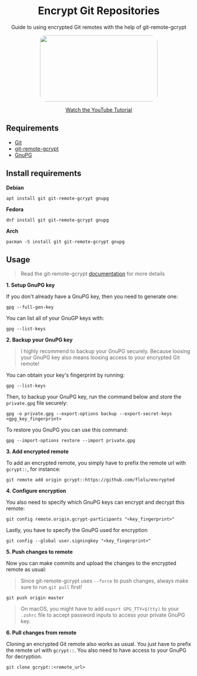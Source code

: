 <div align="center">
  <h1>Encrypt Git Repositories</h1>
  <p>Guide to using encrypted Git remotes with the help of git-remote-gcrypt</p>
  <a href="https://youtu.be/XdoTca3EQGU">
    <img width="320px" height="180px" src="https://img.youtube.com/vi/XdoTca3EQGU/mqdefault.jpg" style="border-radius: 1rem;" />
    <p>Watch the YouTube Tutorial</p>
  </a>
</div>

## Requirements

- [Git](https://git-scm.com)
- [git-remote-gcrypt](https://spwhitton.name/tech/code/git-remote-gcrypt)
- [GnuPG](https://gnupg.org)

## Install requirements

**Debian**

```
apt install git git-remote-gcrypt gnupg
```

**Fedora**

```
dnf install git git-remote-gcrypt gnupg
```

**Arch**

```
pacman -S install git git-remote-gcrypt gnupg
```

## Usage

> Read the git-remote-gcrypt [documentation](https://github.com/spwhitton/git-remote-gcrypt) for more details

**1. Setup GnuPG key**

If you don't already have a GnuPG key, then you need to generate one:

```
gpg --full-gen-key
```

You can list all of your GnuGP keys with:

```
gpg --list-keys
```

**2. Backup your GnuPG key**

> I highly recommend to backup your GnuPG securely. Because loosing your GnuPG key also means loosing access to your encrypted Git remote!

You can obtain your key's fingerprint by running:

```
gpg --list-keys
```

Then, to backup your GnuPG key, run the command below and store the `private.gpg` file securely:

```
gpg -o private.gpg --export-options backup --export-secret-keys <gpg_key_fingerprint>
```

To restore you GnuPG you can use this command:

```
gpg --import-options restore --import private.gpg
```

**3. Add encrypted remote**

To add an encrypted remote, you simply have to prefix the remote url with `gcrypt::`, for instance:

```
git remote add origin gcrypt::https://github.com/flolu/encrypted
```

**4. Configure encryption**

You also need to specify which GnuPG keys can encrypt and decrypt this remote:

```
git config remote.origin.gcrypt-participants "<key_fingerprint>"
```

Lastly, you have to specify the GnuPG used for encryption

```
git config --global user.signingkey "<key_fingerprint>"
```

**5. Push changes to remote**

Now you can make commits and upload the changes to the encrypted remote as usual:

> Since git-remote-gcrypt uses `--force` to push changes, always make sure to run `git pull` first!

```
git push origin master
```

> On macOS, you might have to add `export GPG_TTY=$(tty)` to your `.zshrc` file to accept password inputs to access your private GnuPG key.

**6. Pull changes from remote**

Cloning an encrypted Git remote also works as usual. You just have to prefix the remote url with `gcrypt::`. You also need to have access to your GnuPG for decryption.

```
git clone gcrypt::<remote_url>
```
